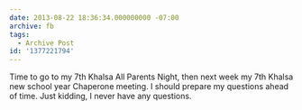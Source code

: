 ```yaml
---
date: 2013-08-22 18:36:34.000000000 -07:00
archive: fb
tags: 
  - Archive Post
id: '1377221794'
---
```


Time to go to my 7th Khalsa All Parents Night, then next week my 7th Khalsa new school year Chaperone meeting. I should prepare my questions ahead of time. Just kidding, I never have any questions.

